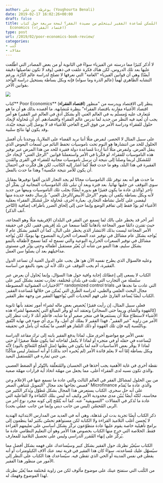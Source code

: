 ```yaml
---
author: يوغرطة بن علي (Youghourta Benali)
date: 2019-02-17 16:02:26+00:00
draft: false
title: هل من المُمكن مُساعدة الفقير ليتخلص من مصيدة الفقر؟ لمحة سريعة حول كتاب Poor
  Economics (اقتصاد الفقراء)
type: post
url: /2019/02/poor-economics-book-review/
categories:
- كُتب
- مقالات
---
```


لا أذكر كثيرًا مما درسته عن الفيزياء سواءً في الثانوية أو من بعض المصادر التي اطّلعت عليها بعد تلك الدروس، لكن هناك فكرة علقت في ذهني (وقد لا تكون تفاصيلها دقيقة أيضًا) وهي أن قوانين الفيزياء "العامة" التي نعرفها لا تصلح لدراسة عالم الذّرّة. ورغم التشابه الظاهري لهما (عالم الذرة وما سواه) فإنه وبكل بساطة يستحيل دراسة الواحد بقوانين الآخر.




[![](https://www.it-scoop.com/wp-content/uploads/2019/02/Poor-economics.jpg)
](https://www.it-scoop.com/2019/02/poor-economics-book-review/poor-economics/)




كتاب** Poor Economics** (**اقتصاد الفقراء**) ينظر إلى الاقتصاد ويدرسه من "منظور اقتصاد الأغنياء مقارنة باقتصاد الفقراء" بنظرة مُتشابهة. ما أقصده بذلك هو أن ما هو مُتعارف عليه وُمسلّم به في العالم الغني (أو بشكل أدق في العالم غير الفقير) هو أمر يجب أن نُعيد فيه النظر من جديد لما ندرس عالم الفقراء واقتصادهم. أي أن مُحاولة لإيجاد حلول للفقراء ودراسة الأمر من فوق البرج العاجي للأغنياء قد لا يوصل إلى نتيجة جيّدة، وقد يكون لها نتائج سلبية.




على سبيل المثال لا الحصر، لنفرض مثلًا أننا نريد القضاء على الملاريا، ووجدنا بأن أفضل الحلول للحد من انتشارها هو النوم تحت ناموسيات تحفظ النائم من لسعات البعوض الذي ينقل المرض. ولنفرض مثلًا أننا أردنا مُساعدة دولة فقيرة للحد من هذا المرض عبر توفير هذه الناموسيات للفقراء. لو فكّرنا في الأمر واستعملنا قوانين "الرجل الغني" لإيجاد حل للمُشكل لربما وصلنا إلى نتيجة أن نرسل ناموسيات مجانية للفقراء في القرى والمُدن الفقيرة في هذا البلد، وهو ما حدث فعلًا كما أشار إليه الكاتب، لكن هل فكّرت في احتمال أن يكون للأمر نتيجة عكسية؟ وهذا ما حدث بالفعل.




ما حدث هو أنه بعد توفر تلك الناموسيات مجانًا لم يجد التجار الذين ألفوا توفيرها بمقابل سوى التوقف عن جلبها نهائيا. بعد فترة وبعد أن تبلى تلك الناموسيات المجانية لن يفكّر أي تاجر (والذي عادة ما يكون فقيرًا هو بدوره أيضًا) بجلب تلك الناموسيات وبيعها من جديد لأنه وبكل بساطة يكفي أن يقوم "الرجل الأبيض/الرجل الغني" بإرسال دفعة جديدة منها ليقضي على كامل نشاطه التجاري. بعبارة أخرى، مُحاولة حل مُشكل الفقراء بعقلية الأغنياء لم يؤدِّ فقط إلى تفاقم الوضع وإنما حتى إلى إلحاق الضرر بأطراف إضافية (التّاجر آنف الذكر).




أمر آخر قد يخطر على بالك لما تسمع عن الفقر في البلدان الإفريقية مثلًا وهو المجاعة، حيث تقترن دائمًا صور المجاعة بأذهاننا كلما سمعنا عن بلد إفريقي فقير، لكن في حقيقة الأمر المجاعة ليست بذلك الانتشار الذي يخطر على البال، كما أن الفقير بشكل عام لا يُواجه بشكل عام مشاكل في توفير عدد السعرات الحرارية المنصوح بها يوميًا، لكن يُواجه مشاكل في توفير السعرات الحرارية النوعية والتي تسمح له كما تسمح لأطفاله بالنمو بشكل سليم، هذا النمو من شأنه أن يُغيّر مستقبل أطفاله وحتى يؤثّر في مستوى مداخيلهم بعد أن يصلوا سن العمل.




وعليه فالسؤال الذي يطرح نفسه الآن هو: هل يجب على الدول الغنية أن تساعد الدول الفقيرة، أم يجب التوقف عن ذلك لأنه لن يعود بالنفع من أساسه.




الكتاب لا يسعى إلى إعطائك إجابة وافية حول هذا السؤال، وإنما يُحاول أن يعرض عبر سلسلة من التجارب التي تمّت في بلدان مُختلفة، تجارب تعتمد بشكل كبير على "الاختبارات العشوائية المضبوطة" randomized control trials التي عادت ما نجدها في مجال البحث العلمي والطبي، لدراسة الطّرق التي يُمكن من خلالها مُساعدة الفقير. الكتاب أيضًا يُساعد القارئ على فهم التحديات التي يُواجهها الفقير من وجهة نظر الفقير.




فعلى سبيل المثال، إن رأيت فقيرًا يُخصص بعض ماله لشراء أمور تعتقد بأنها ثانوية (كالقهوة والشاي وربما حتى السجائر) وتعتقد أنه لو وفّر المبالغ التي يُخصصها لشراء هذه الأشياء لاستطاع مثلًا أن يستثمرها في متجر صغير أو ما شابه، فاعلم أنك لا زلت تنظر إلى الأمر من زاوية "غير الفقير". فهذا الفقير لا يملك أي أمل، ولا يرى أي ضوء في نهاية النّفق وبالنّسبة إليه فإن تلك القهوة أو ذلك التلفاز هو أقصى ما يُمكنه أن يأمل في تحقيقه.




نفس الأمر مع مواضيع أخرى مثل، لماذا يدفع الفقير بابنه إلى ترك مقاعد الدراسة ليُساعده في حقله أو في متجره أو لماذا لا يكمل لقاحاته لما يكون طفلًا صغيرًا أو حتى لماذا لا يوفّر بعض الأساسيات لأمه لما يكون في بطنها (مثل الملح المُعالج باليود) لأنّه وبكل بساطة إمّا أنه لا يعلم فائدة الأمر (لم يُخبره أحد بذلك) أو أنه استثمار ليس متأكّدًا من جني ثماره في المُستقبل البعيد.




نقطة أخرى في غاية الأهمية يجب أخذها في الحسبان والمُتعلّقة بالتّوتّر أو الضغط العصبي والذي تكون نسبه لدى الفقراء أعلى، مما يجعل من مهمّة اتخاذ أية قرارات مهمّة صعبة.




من بين الحلول لمشاكل الفقر في العالم الثالث والتي عادة ما نسمع عنها في الإعلام وعن قصص نجاحها نجد مجال "التمويل مُتناهي الصغر" Microfinance والذي عادة ما يُقدّم على أنه حل سحري. الكتاب يستعرض هذا المجال بشكل مُطوّل ويُذكر الكثير من محاسنه، لكنّه أيضًا يُبيّن مدى محدودية الأمر وكيف أنه ليس بتلك الكفاءة ولا الفاعلية التي عادة ما تُذكر في المقالات "التسويقية" عنه. كما أنه يُلمّح إلى كونه مجرد نوع آخر من الربى المُحسّن (ليس من جانب ديني وإنما من جانب عملي بحت).




ذكر الكتاب أيضًا تجربة بدت لي مُذهلة، وهي أنه في العديد من المدارس الابتدائية الهندية لا يُحسن أغلب التلاميذ القراءة ولا الكتابة لكن مستواهم تحسّن بكثير لما ينظمون إلى برامج تأهيلية خاصة يقوم عليها عادة متطوّعون تركّز بشكل أساسي على تعليمهم القراءة فقط. الخلاصة التي خرج منها الكتاب بخصوص هذا الأمر وهو أن التعليم النظامي عادة ما يُركّز على إنهاء المُقرر الدراسي وليس على تحصيل التلاميذ للمعارف.




الكتاب سيُغيّر نظرتك حول الفقير بشكل كبير وسيُساعدك على فهمه بشكل أفضل مما سيُسهّل عليك مُساعدته، سواءً كان هذا الفقير في قرية تبعد عنك آلاف الكيلومترات أو أنه يقطن في نفس المدينة أو الحي الذي تقطن فيه. سيُساعدك هذا الكتاب على النظر إلى الأمور من منظور هذا الفقير.




من الكُتب التي ستفتح عينك على موضوع مألوف لكن من زاوية مُختلفة مما يُغيّر نظرتك لهذا الموضوع وفهمك له.
